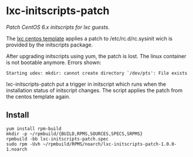 # lxc-initscripts-patch

*Patch CentOS 6.x initscripts for lxc guests.*

The [lxc centos template](https://github.com/lxc/lxc/blob/2ba5eb93b8eeb82fbfb42e33324513d70e777dd5/templates/lxc-centos.in) applies a patch to /etc/rc.d/rc.sysinit wich is provided by the initscripts package.

After upgrading initscripts using yum, the patch is lost. 
The linux container is not bootable anymore. Errors shown:

    Starting udev: mkdir: cannot create directory `/dev/pts': File exists

lxc-initscripts-patch put a trigger in initscript which runs
when the installation status of initscript changes. 
The script applies the patch from the centos template again.

## Install

    yum install rpm-build
    mkdir -p ~/rpmbuild/{BUILD,RPMS,SOURCES,SPECS,SRPMS}
    rpmbuild -bb lxc-initscripts-patch.spec
    sudo rpm -Uvh ~/rpmbuild/RPMS/noarch/lxc-initscripts-patch-1.0.0-1.noarch
